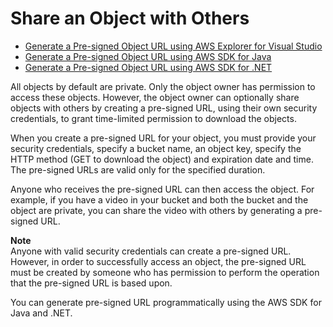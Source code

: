 # Share an Object with Others<a name="ShareObjectPreSignedURL"></a>


+ [Generate a Pre\-signed Object URL using AWS Explorer for Visual Studio](ShareObjectPreSignedURLVSExplorer.md)
+ [Generate a Pre\-signed Object URL using AWS SDK for Java](ShareObjectPreSignedURLJavaSDK.md)
+ [Generate a Pre\-signed Object URL using AWS SDK for \.NET](ShareObjectPreSignedURLDotNetSDK.md)

All objects by default are private\. Only the object owner has permission to access these objects\. However, the object owner can optionally share objects with others by creating a pre\-signed URL, using their own security credentials, to grant time\-limited permission to download the objects\. 

When you create a pre\-signed URL for your object, you must provide your security credentials, specify a bucket name, an object key, specify the HTTP method \(GET to download the object\) and expiration date and time\. The pre\-signed URLs are valid only for the specified duration\. 

Anyone who receives the pre\-signed URL can then access the object\. For example, if you have a video in your bucket and both the bucket and the object are private, you can share the video with others by generating a pre\-signed URL\. 

**Note**  
Anyone with valid security credentials can create a pre\-signed URL\. However, in order to successfully access an object, the pre\-signed URL must be created by someone who has permission to perform the operation that the pre\-signed URL is based upon\.

You can generate pre\-signed URL programmatically using the AWS SDK for Java and \.NET\. 